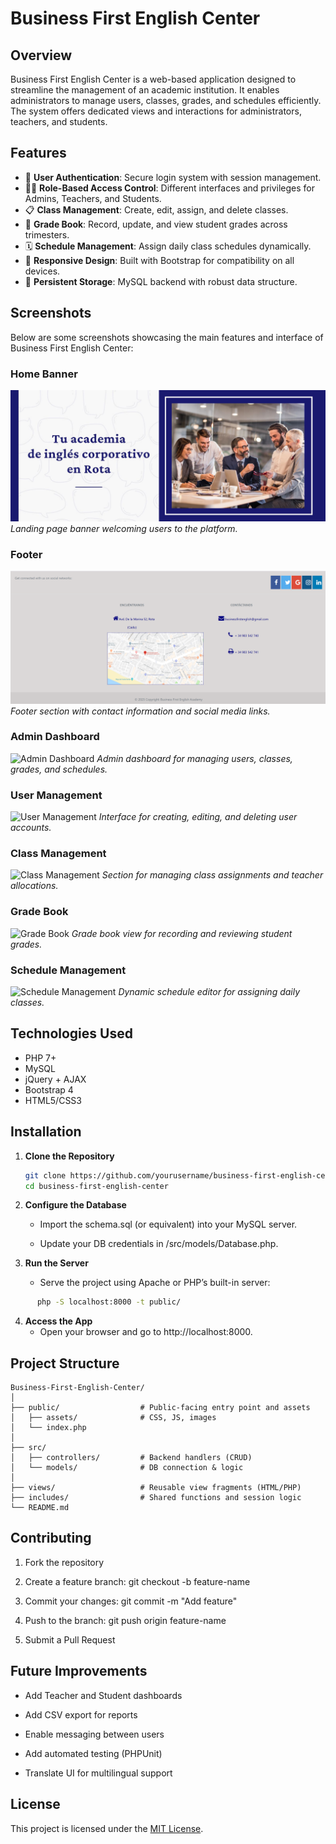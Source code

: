# Business First English Center

## Overview

Business First English Center is a web-based application designed to streamline the management of an academic institution. It enables administrators to manage users, classes, grades, and schedules efficiently. The system offers dedicated views and interactions for administrators, teachers, and students.

## Features

- 🔐 **User Authentication**: Secure login system with session management.
- 🧑‍🏫 **Role-Based Access Control**: Different interfaces and privileges for Admins, Teachers, and Students.
- 📋 **Class Management**: Create, edit, assign, and delete classes.
- 📝 **Grade Book**: Record, update, and view student grades across trimesters.
- 🗓️ **Schedule Management**: Assign daily class schedules dynamically.
- 📱 **Responsive Design**: Built with Bootstrap for compatibility on all devices.
- 💾 **Persistent Storage**: MySQL backend with robust data structure.

## Screenshots

Below are some screenshots showcasing the main features and interface of Business First English Center:

### Home Banner
![Home](https://github.com/jrhendrix-dev/Business-First-English-Center-PHP/blob/main/public/assets/pics/banner.jpg)
*Landing page banner welcoming users to the platform.*

### Footer
![Footer](https://github.com/jrhendrix-dev/Business-First-English-Center-PHP/blob/main/public/assets/screenshots/Footer.png)
*Footer section with contact information and social media links.*

### Admin Dashboard
![Admin Dashboard](https://github.com/jrhendrix-dev/Business-First-English-Center-PHP/blob/main/public/assets/screenshots/AdminDashboard.png)
*Admin dashboard for managing users, classes, grades, and schedules.*

### User Management
![User Management](https://github.com/jrhendrix-dev/Business-First-English-Center-PHP/blob/main/public/assets/screenshots/UserManagement.png)
*Interface for creating, editing, and deleting user accounts.*

### Class Management
![Class Management](https://github.com/jrhendrix-dev/Business-First-English-Center-PHP/blob/main/public/assets/screenshots/ClassManagement.png)
*Section for managing class assignments and teacher allocations.*

### Grade Book
![Grade Book](https://github.com/jrhendrix-dev/Business-First-English-Center-PHP/blob/main/public/assets/screenshots/GradeBook.png)
*Grade book view for recording and reviewing student grades.*

### Schedule Management
![Schedule Management](https://github.com/jrhendrix-dev/Business-First-English-Center-PHP/blob/main/public/assets/screenshots/ScheduleManagement.png)
*Dynamic schedule editor for assigning daily classes.*



## Technologies Used

- PHP 7+
- MySQL
- jQuery + AJAX
- Bootstrap 4
- HTML5/CSS3

## Installation

1. **Clone the Repository**
   ```bash
   git clone https://github.com/yourusername/business-first-english-center.git
   cd business-first-english-center
   ```
2. **Configure the Database**

   - Import the schema.sql (or equivalent) into your MySQL server.

   - Update your DB credentials in /src/models/Database.php.

3. **Run the Server**

   - Serve the project using Apache or PHP’s built-in server:
```bash
      php -S localhost:8000 -t public/
```

4. **Access the App** 
   - Open your browser and go to http://localhost:8000.

## Project Structure
```
Business-First-English-Center/
│
├── public/                  # Public-facing entry point and assets
│   ├── assets/              # CSS, JS, images
│   └── index.php
│
├── src/
│   ├── controllers/         # Backend handlers (CRUD)
│   └── models/              # DB connection & logic
│
├── views/                   # Reusable view fragments (HTML/PHP)
├── includes/                # Shared functions and session logic
└── README.md

```

## Contributing
1. Fork the repository

2. Create a feature branch: git checkout -b feature-name

3. Commit your changes: git commit -m "Add feature"

4. Push to the branch: git push origin feature-name

5. Submit a Pull Request

## Future Improvements
- Add Teacher and Student dashboards

- Add CSV export for reports

- Enable messaging between users

- Add automated testing (PHPUnit)

- Translate UI for multilingual support

## License
This project is licensed under the [MIT License](https://mit-license.org/).